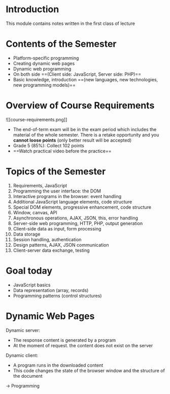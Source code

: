 
# Introduction
This module contains notes written in the first class of lecture

# Contents of the Semester
- Platform-specific programming
- Creating dynamic web pages
- Dynamic web programming
- On both side ==(Client side: JavaScript, Server side: PHP)==
- Basic knowledge, introduction ==(new languages, new technologies, new programming models)==

# Overview of Course Requirements
![[course-requirements.png]]

- The end-of-term exam will be in the exam period which includes the material of the whole semester. There is a retake opportunity and you **cannot loose points** (only better result will be accepted)
- Grade 5 (85%): Collect 102 points
- ==Watch practical video before the practice==

# Topics of the Semester
1. Requirements, JavaScript
2. Programming the user interface: the DOM
3. Interactive programs in the browser: event handling
4. Additional JavaScript language elements, code structure
5. Special DOM elements, progressive enhancement, code structure
6. Window, canvas, API
7. Asynchronous operations, AJAX, JSON, this, error handling
8. Server-side web programming, HTTP, PHP, output generation
9. Client-side data as input, form processing
10. Data storage
11. Session handling, authentication
12. Design patterns, AJAX, JSON communication
13. Client-server data exchange, testing

# Goal today
- JavaScript basics
- Data representation (array, records)
- Programming patterns (control structures)

# Dynamic Web Pages
Dynamic server:
- The response content is generated by a program
- At the moment of request. the content does not exist on the server

Dynamic client:
- A program runs in the downloaded content
- This code changes the state of the browser window and the structure of the document

-> Programming


